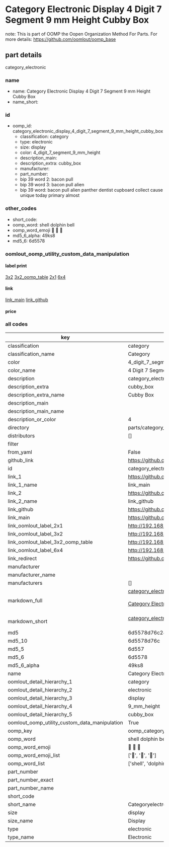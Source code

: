 # Category Electronic Display 4 Digit 7 Segment 9 mm Height Cubby Box  

note: This is part of OOMP the Oopen Organization Method For Parts. For more details: https://github.com/oomlout/oomp_base

##  part details
  



category_electronic



### name
* name: Category Electronic Display 4 Digit 7 Segment 9 mm Height Cubby Box
* name_short: 
### id
* oomp_id: category_electronic_display_4_digit_7_segment_9_mm_height_cubby_box
  * classification: category
  * type: electronic
  * size: display
  * color: 4_digit_7_segment_9_mm_height
  * description_main: 
  * description_extra: cubby_box
  * manufacturer: 
  * part_number: 
  * bip 39 word 2: bacon pull
  * bip 39 word 3: bacon pull alien
  * bip 39 word: bacon pull alien panther dentist cupboard collect cause unique today primary almost

### other_codes
* short_code: 
* oomp_word: shell dolphin bell
* oomp_word_emoji :shell: :dolphin: :bell:
* md5_6_alpha: 49ks8
* md5_6: 6d5578






### oomlout_oomp_utility_custom_data_manipulation
#### label print
[3x2](http://192.168.1.245:1112/?label=oomp%2049ks8)
[3x2_oomp_table](http://192.168.1.108:1112/?label=oomp%2049ks8)
[2x1](http://192.168.1.242:1112/?label=oomp%2049ks8)
[6x4](http://192.168.1.55:1112/?label=oomp%2049ks8)    

#### link

[link_main](https://github.com/oomlout/oomlout_oomp_version_1_messy/tree/main/parts/category_electronic_display_4_digit_7_segment_9_mm_height_cubby_box) [link_github](https://github.com/oomlout/oomlout_oomp_version_1_messy/tree/main/parts/category_electronic_display_4_digit_7_segment_9_mm_height_cubby_box)                             

#### price







### all codes 
| key | value |  
| --- | --- |  
| classification | category |  
| classification_name | Category |  
| color | 4_digit_7_segment_9_mm_height |  
| color_name | 4 Digit 7 Segment 9 mm Height |  
| description | category_electronic |  
| description_extra | cubby_box |  
| description_extra_name | Cubby Box |  
| description_main |  |  
| description_main_name |  |  
| description_or_color | 4  |  
| directory | parts/category_electronic_display_4_digit_7_segment_9_mm_height_cubby_box |  
| distributors | [] |  
| filter |  |  
| from_yaml | False |  
| github_link | https://github.com/oomlout/oomlout_oomp_part_src/tree/main/parts/category_electronic_display_4_digit_7_segment_9_mm_height_cubby_box |  
| id | category_electronic_display_4_digit_7_segment_9_mm_height_cubby_box |  
| link_1 | https://github.com/oomlout/oomlout_oomp_version_1_messy/tree/main/parts/category_electronic_display_4_digit_7_segment_9_mm_height_cubby_box |  
| link_1_name | link_main |  
| link_2 | https://github.com/oomlout/oomlout_oomp_version_1_messy/tree/main/parts/category_electronic_display_4_digit_7_segment_9_mm_height_cubby_box |  
| link_2_name | link_github |  
| link_github | https://github.com/oomlout/oomlout_oomp_version_1_messy/tree/main/parts/category_electronic_display_4_digit_7_segment_9_mm_height_cubby_box |  
| link_main | https://github.com/oomlout/oomlout_oomp_version_1_messy/tree/main/parts/category_electronic_display_4_digit_7_segment_9_mm_height_cubby_box |  
| link_oomlout_label_2x1 | http://192.168.1.242:1112/?label=oomp%2049ks8 |  
| link_oomlout_label_3x2 | http://192.168.1.245:1112/?label=oomp%2049ks8 |  
| link_oomlout_label_3x2_oomp_table | http://192.168.1.108:1112/?label=oomp%2049ks8 |  
| link_oomlout_label_6x4 | http://192.168.1.55:1112/?label=oomp%2049ks8 |  
| link_redirect | https://github.com/oomlout/oomlout_oomp_version_1_messy/tree/main/parts/category_electronic_display_4_digit_7_segment_9_mm_height_cubby_box |  
| manufacturer |  |  
| manufacturer_name |  |  
| manufacturers | [] |  
| markdown_full | [category_electronic_display_4_digit_7_segment_9_mm_height_cubby_box](none)<br>[](none)<br>[Category Electronic Display 4 Digit 7 Segment 9 Mm Height Cubby Box](none)<br><br> |  
| markdown_short | [category_electronic_display_4_digit_7_segment_9_mm_height_cubby_box](none)<br><br> |  
| md5 | 6d5578d76c2485b0d71d49fc0cab508a |  
| md5_10 | 6d5578d76c |  
| md5_5 | 6d557 |  
| md5_6 | 6d5578 |  
| md5_6_alpha | 49ks8 |  
| name | Category Electronic Display 4 Digit 7 Segment 9 mm Height Cubby Box |  
| oomlout_detail_hierarchy_1 | category |  
| oomlout_detail_hierarchy_2 | electronic |  
| oomlout_detail_hierarchy_3 | display |  
| oomlout_detail_hierarchy_4 | 9_mm_height |  
| oomlout_detail_hierarchy_5 | cubby_box |  
| oomlout_oomp_utility_custom_data_manipulation | True |  
| oomp_key | oomp_category_electronic_display_4_digit_7_segment_9_mm_height_cubby_box |  
| oomp_word | shell dolphin bell |  
| oomp_word_emoji | :shell: :dolphin: :bell: |  
| oomp_word_emoji_list | [':shell:', ':dolphin:', ':bell:'] |  
| oomp_word_list | ['shell', 'dolphin', 'bell'] |  
| part_number |  |  
| part_number_exact |  |  
| part_number_name |  |  
| short_code |  |  
| short_name | Categoryelectronic |  
| size | display |  
| size_name | Display |  
| type | electronic |  
| type_name | Electronic |  

